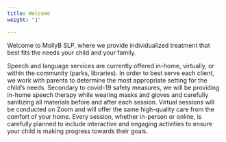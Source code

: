 ```yaml
---
title: Welcome
weight: "1"

---
```

Welcome to MollyB SLP, where we provide individualized treatment that best fits the needs your child and your family.

Speech and language services are currently offered in-home, virtually, or within the community (parks, libraries). In order to best serve each client, we work with parents to determine the most appropriate setting for the child’s needs. Secondary to covid-19 safety measures, we will be providing in-home speech therapy while wearing masks and gloves and carefully sanitizing all materials before and after each session. Virtual sessions will be conducted on Zoom and will offer the same high-quality care from the comfort of your home. Every session, whether in-person or online, is carefully planned to include interactive and engaging activities to ensure your child is making progress towards their goals.